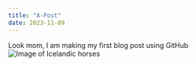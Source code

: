 ```yaml
---
title: "A-Post"
date: 2023-11-09
---
```

Look mom, I am making my first blog post using GitHub
![Image of Icelandic horses](https://global.hurtigruten.com/globalassets/photos/destinations/iceland/wildlife/icelandic-horses-james-mcgill.jpg?width=1900&height=950&center=0.45,0.53&transform=DownResizeCrop)
